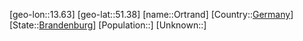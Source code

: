 ﻿---
location: [51.38,13.63]
type: City
tags:
- geo/City


SpocWebEntityId: 33149
isDeleted: false
confidential: public

---
[geo-lon::13.63]
[geo-lat::51.38]
[name::Ortrand]
[Country::[Germany](geo/Continent/Europe/Germany.md)]
[State::[Brandenburg](geo/Continent/Europe/Germany/Brandenburg.md)]
[Population::]
[Unknown::]

